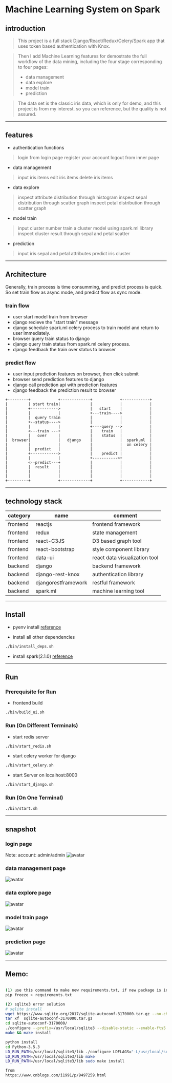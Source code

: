 # Machine Learning System on Spark

## introduction

> This project is a full stack Django/React/Redux/Celery/Spark app that uses token based authentication with Knox.
 
> Then I add Machine Learning features for demostrate the full workflow of the data mining, including the four stage corresponding to four pages:
> - data management
> - data explore
> - model train
> - prediction

> The data set is the classic iris data, which is only for demo, and this project is from my interest. 
so you can reference, but the quality is not assured.

---

## features

* authentication functions
> login from login page
> register your account
> logout from inner page

* data management
> input iris items
> edit iris items
> delete iris items

* data explore
> inspect attribute distribution through histogram
> inspect sepal distribution through scatter graph
> inspect petal distribution through scatter graph

* model train
> input cluster number
> train a cluster model using spark.ml library
> inspect cluster result through sepal and petal scatter

* prediction
> input iris sepal and petal attributes
> predict iris cluster

---

## Architecture

Generally, train process is time consumming, and predict process is quick.
So set train flow as async mode, and predict flow as sync mode.

### train flow

* user start model train from browser
* django recieve the "start train" message
* django schedule spark.ml celery process to train model and return to user immediately.
* browser query train status to django
* django query train status from spark.ml celery process.
* django feedback the train over status to browser

### predict flow

* user input prediction features on browser, then click submit
* browser send prediction features to django
* django call prediction api with prediction features
* django feedback the prediction result to browser

```
+---------+            +-------------+            +------------+
|         | start train|             |            |            |
|         +------------>             |   start    |            |
|         |            |             +---train---->            |
|         |  query train             |            |            |
|         +--status---->             |            |            |
|         |            |             +----query -->            |
|         <---train ---+             |    train   |            |
|         |   over     |             |    status  |            |
|  browser|            |   django    |            |  spark.ml  |
|         |            |             |            |  on celery |
|         |  predict   |             |            |            |
|         +------------>             |    predict |            |
|         |            |             +----------->+            |
|         <--predict---+             |            |            |
|         |  result    |             |            |            |
|         |            |             |            |            |
|         |            |             |            |            |
+---------+            +-------------+            +------------+

```

---

## technology stack

category | name | comment
---------|----------|---------
 frontend | reactjs | frontend framework
 frontend | redux | state management
 frontend | react-C3JS | D3 based graph tool
 frontend | react-bootstrap | style component library
 frontend | data-ui | react data visualization tool
 backend | django | backend framework
 backend | django-rest-knox | authentication library
 backend | djangorestframework | restful framework
 backend | spark.ml | machine learning tool

---

## Install

- pyenv install
[reference](https://github.com/pyenv/pyenv#installation)

- install all other dependencies

```bash
./bin/install_deps.sh
```

- install spark(2.1.0)
[reference](http://dblab.xmu.edu.cn/blog/1307-2/)

---

## Run

### Prerequisite for Run

- frontend build

```bash
./bin/build_ui.sh
```

### Run (On Different Terminals)

- start redis server

```bash
./bin/start_redis.sh
```

- start celery worker for django

```bash
./bin/start_celery.sh
```

- start Server on localhost:8000

```bash
./bin/start_django.sh
```

### Run (On One Terminal)

```bash
./bin/start.sh
```

---

## snapshot

### login page
Note: account: admin/admin
![avatar](./snapshot/loginpage.png)

### data management page
![avatar](./snapshot/dataManagement.png)

### data explore page
![avatar](./snapshot/explore.png)

### model train page
![avatar](./snapshot/train.png)

### prediction page
![avatar](./snapshot/predict.png)

---

## Memo:

```bash

(1) use this command to make new requirements.txt, if new package is installed.
pip freeze > requirements.txt

(2) sqlite3 error solution
# sqlite install
wget https://www.sqlite.org/2017/sqlite-autoconf-3170000.tar.gz --no-check-certificate
tar xf  sqlite-autoconf-3170000.tar.gz
cd sqlite-autoconf-3170000/
./configure --prefix=/usr/local/sqlite3 --disable-static --enable-fts5 --enable-json1 CFLAGS="-g -O2 -DSQLITE_ENABLE_FTS3=1 -DSQLITE_ENABLE_FTS4=1 -DSQLITE_ENABLE_RTREE=1"
make && make install

python install
cd Python-3.5.3
LD_RUN_PATH=/usr/local/sqlite3/lib ./configure LDFLAGS="-L/usr/local/sqlite3/lib" CPPFLAGS="-I /usr/local/sqlite3/include"
LD_RUN_PATH=/usr/local/sqlite3/lib make
LD_RUN_PATH=/usr/local/sqlite3/lib sudo make install

from
https://www.cnblogs.com/i1991/p/9497259.html
```